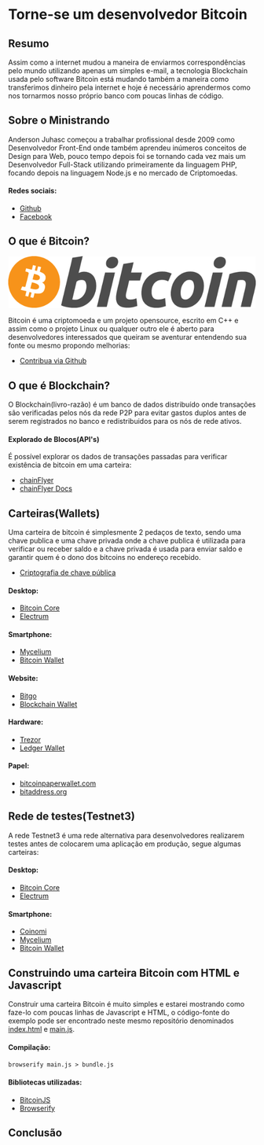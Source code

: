 # Torne-se um desenvolvedor Bitcoin

## Resumo

Assim como a internet mudou a maneira de enviarmos correspondências pelo mundo utilizando apenas um simples e-mail, a tecnologia Blockchain usada pelo software Bitcoin está mudando também a maneira como transferimos dinheiro pela internet e hoje é necessário aprendermos como nos tornarmos nosso próprio banco com poucas linhas de código.

## Sobre o Ministrando

Anderson Juhasc começou a trabalhar profissional desde 2009 como Desenvolvedor Front-End onde também aprendeu inúmeros conceitos de Design para Web, pouco tempo depois foi se tornando cada vez mais um Desenvolvedor Full-Stack utilizando primeiramente da linguagem PHP, focando depois na linguagem Node.js e no mercado de Criptomoedas.

#### Redes sociais:

- [Github](https://github.com/Anderson-Juhasc)
- [Facebook](https://www.facebook.com/anderson.juhasc)

## O que é Bitcoin?

![Bitcoin](/img/bitcoin.png "Bitcoin")

Bitcoin é uma criptomoeda e um projeto opensource, escrito em C++ e assim como o projeto Linux ou qualquer outro ele é aberto para desenvolvedores interessados que queiram se aventurar entendendo sua fonte ou mesmo propondo melhorias: 

- [Contribua via Github](https://github.com/bitcoin/bitcoin)

## O que é Blockchain?

O Blockchain(livro-razão) é um banco de dados distribuído onde transações são verificadas pelos nós da rede P2P para evitar gastos duplos antes de serem registrados no banco e redistribuidos para os nós de rede ativos.

#### Explorado de Blocos(API's)

É possível explorar os dados de transações passadas para verificar existência de bitcoin em uma carteira: 

- [chainFlyer](https://chainflyer.bitflyer.jp/)
- [chainFlyer Docs](https://chainflyer.bitflyer.jp/API/docs)

## Carteiras(Wallets)

Uma carteira de bitcoin é simplesmente 2 pedaços de texto, sendo uma chave publica e uma chave privada onde a chave publica é utilizada para verificar ou receber saldo e a chave privada é usada para enviar saldo e garantir quem é o dono dos bitcoins no endereço recebido.

- [Criptografia de chave pública](https://pt.wikipedia.org/wiki/Criptografia_de_chave_p%C3%BAblica)

#### Desktop:
- [Bitcoin Core](https://bitcoin.org/pt_BR/download)
- [Electrum](https://electrum.org/#home)

#### Smartphone:
- [Mycelium](https://mycelium.com/bitcoinwallet)
- [Bitcoin Wallet](https://play.google.com/store/apps/details?id=de.schildbach.wallet&hl=pt_BR)

#### Website:
- [Bitgo](https://www.bitgo.com/)
- [Blockchain Wallet](https://blockchain.info/pt/wallet)

#### Hardware:
- [Trezor](https://trezor.io/)
- [Ledger Wallet](https://www.ledger.com/)

#### Papel:
- [bitcoinpaperwallet.com](https://bitcoinpaperwallet.com/)
- [bitaddress.org](https://www.bitaddress.org/)

## Rede de testes(Testnet3)

A rede Testnet3 é uma rede alternativa para desenvolvedores realizarem testes antes de colocarem uma aplicação em produção, segue algumas carteiras:

#### Desktop:
- [Bitcoin Core](https://bitcoin.org/pt_BR/download)
- [Electrum](https://electrum.org/#home)

#### Smartphone:
- [Coinomi](https://play.google.com/store/apps/details?id=com.coinomi.wallet)
- [Mycelium](https://play.google.com/store/apps/details?id=com.mycelium.testnetwallet)
- [Bitcoin Wallet](https://play.google.com/store/apps/details?id=de.schildbach.wallet_test)

## Construindo uma carteira Bitcoin com HTML e Javascript

Construir uma carteira Bitcoin é muito simples e estarei mostrando como faze-lo com poucas linhas de Javascript e HTML, o código-fonte do exemplo pode ser encontrado neste mesmo repositório denominados [index.html](https://github.com/Anderson-Juhasc/torne-se-desenvolvedor-bitcoin/blob/master/index.html) e [main.js](https://github.com/Anderson-Juhasc/torne-se-desenvolvedor-bitcoin/blob/master/main.js).

#### Compilação:

```
browserify main.js > bundle.js
```

#### Bibliotecas utilizadas:

- [BitcoinJS](https://github.com/bitcoinjs/bitcoinjs-lib)
- [Browserify](http://browserify.org/)

## Conclusão
